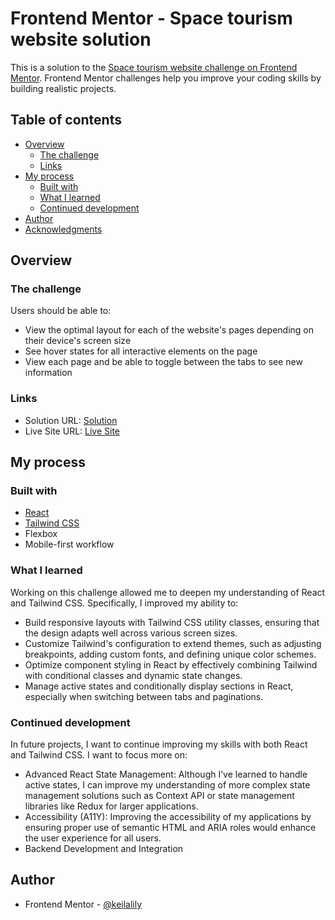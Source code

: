 # Frontend Mentor - Space tourism website solution

This is a solution to the [Space tourism website challenge on Frontend Mentor](https://www.frontendmentor.io/challenges/space-tourism-multipage-website-gRWj1URZ3). Frontend Mentor challenges help you improve your coding skills by building realistic projects. 

## Table of contents

- [Overview](#overview)
  - [The challenge](#the-challenge)
  - [Links](#links)
- [My process](#my-process)
  - [Built with](#built-with)
  - [What I learned](#what-i-learned)
  - [Continued development](#continued-development)
- [Author](#author)
- [Acknowledgments](#acknowledgments)

## Overview

### The challenge

Users should be able to:

- View the optimal layout for each of the website's pages depending on their device's screen size
- See hover states for all interactive elements on the page
- View each page and be able to toggle between the tabs to see new information

### Links

- Solution URL: [Solution](https://www.frontendmentor.io/solutions/space-tourism-website-using-react-and-tailwind-css-MPXy1Mbf1s)
- Live Site URL: [Live Site](https://keilalily.github.io/fm-space-tourism-website/)

## My process

### Built with

- [React](https://react.dev/)
- [Tailwind CSS](https://tailwindcss.com/)
- Flexbox
- Mobile-first workflow

### What I learned

Working on this challenge allowed me to deepen my understanding of React and Tailwind CSS. Specifically, I improved my ability to:
- Build responsive layouts with Tailwind CSS utility classes, ensuring that the design adapts well across various screen sizes.
- Customize Tailwind's configuration to extend themes, such as adjusting breakpoints, adding custom fonts, and defining unique color schemes.
- Optimize component styling in React by effectively combining Tailwind with conditional classes and dynamic state changes.
- Manage active states and conditionally display sections in React, especially when switching between tabs and paginations.

### Continued development

In future projects, I want to continue improving my skills with both React and Tailwind CSS. I want to focus more on:
- Advanced React State Management: Although I’ve learned to handle active states, I can improve my understanding of more complex state management solutions such as Context API or state management libraries like Redux for larger applications.
- Accessibility (A11Y): Improving the accessibility of my applications by ensuring proper use of semantic HTML and ARIA roles would enhance the user experience for all users.
- Backend Development and Integration

## Author

- Frontend Mentor - [@keilalily](https://www.frontendmentor.io/profile/keilalily)